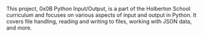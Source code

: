 This project, 0x0B Python Input/Output, is a part of the Holberton School curriculum and focuses on various aspects of input and output in Python. It covers file handling, reading and writing to files, working with JSON data, and more.
